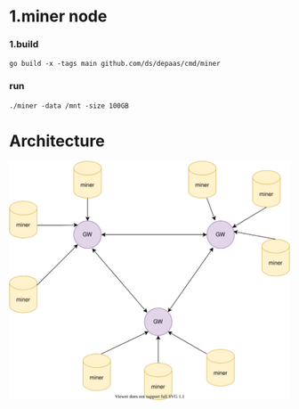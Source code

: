 # 1.miner node
### 1.build
```shell
go build -x -tags main github.com/ds/depaas/cmd/miner
```
### run
```shell
./miner -data /mnt -size 100GB 
```
# Architecture
![Architecture](./docs/me.svg)
